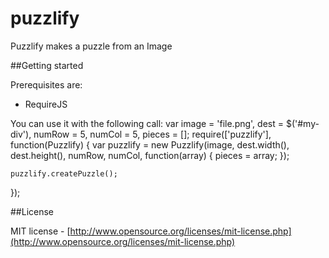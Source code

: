 puzzlify
========

Puzzlify makes a puzzle from an Image

##Getting started

Prerequisites are:
- RequireJS

You can use it with the following call:
var image = 'file.png', dest = $('#my-div'), numRow = 5, numCol = 5, pieces = [];
require(['puzzlify'], function(Puzzlify) {
    var puzzlify = new Puzzlify(image, dest.width(), dest.height(), numRow, numCol, function(array) {
            pieces = array;
        });
        
    puzzlify.createPuzzle();
});

##License

MIT license - [http://www.opensource.org/licenses/mit-license.php](http://www.opensource.org/licenses/mit-license.php)